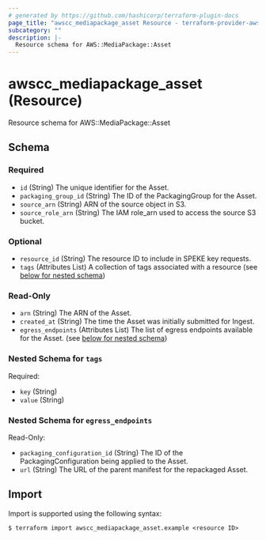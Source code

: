 ```yaml
---
# generated by https://github.com/hashicorp/terraform-plugin-docs
page_title: "awscc_mediapackage_asset Resource - terraform-provider-awscc"
subcategory: ""
description: |-
  Resource schema for AWS::MediaPackage::Asset
---
```


# awscc_mediapackage_asset (Resource)

Resource schema for AWS::MediaPackage::Asset



<!-- schema generated by tfplugindocs -->
## Schema

### Required

- `id` (String) The unique identifier for the Asset.
- `packaging_group_id` (String) The ID of the PackagingGroup for the Asset.
- `source_arn` (String) ARN of the source object in S3.
- `source_role_arn` (String) The IAM role_arn used to access the source S3 bucket.

### Optional

- `resource_id` (String) The resource ID to include in SPEKE key requests.
- `tags` (Attributes List) A collection of tags associated with a resource (see [below for nested schema](#nestedatt--tags))

### Read-Only

- `arn` (String) The ARN of the Asset.
- `created_at` (String) The time the Asset was initially submitted for Ingest.
- `egress_endpoints` (Attributes List) The list of egress endpoints available for the Asset. (see [below for nested schema](#nestedatt--egress_endpoints))

<a id="nestedatt--tags"></a>
### Nested Schema for `tags`

Required:

- `key` (String)
- `value` (String)


<a id="nestedatt--egress_endpoints"></a>
### Nested Schema for `egress_endpoints`

Read-Only:

- `packaging_configuration_id` (String) The ID of the PackagingConfiguration being applied to the Asset.
- `url` (String) The URL of the parent manifest for the repackaged Asset.

## Import

Import is supported using the following syntax:

```shell
$ terraform import awscc_mediapackage_asset.example <resource ID>
```

